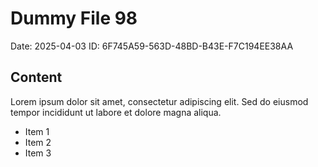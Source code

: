 # Dummy File 98

Date: 2025-04-03
ID: 6F745A59-563D-48BD-B43E-F7C194EE38AA

## Content

Lorem ipsum dolor sit amet, consectetur adipiscing elit.
Sed do eiusmod tempor incididunt ut labore et dolore magna aliqua.

* Item 1
* Item 2
* Item 3

